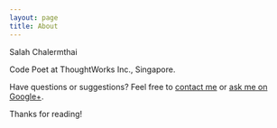 ```yaml
---
layout: page
title: About
---
```


Salah Chalermthai

Code Poet at ThoughtWorks Inc., Singapore.

Have questions or suggestions? Feel free to <a href="https://www.linkedin.com/in/deans4j">contact me</a> or [ask me on Google+](https://plus.google.com/u/0/104010460620220891959).

Thanks for reading!


<!-- Place this tag where you want the widget to render. -->
<div class="g-person" data-width="180" data-href="//plus.google.com/u/0/104010460620220891959" data-layout="landscape" data-rel="author"></div>

<!-- Place this tag in your head or just before your close body tag. -->
<script src="https://apis.google.com/js/platform.js" async defer></script>
